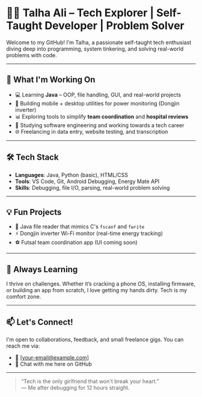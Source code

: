 # 👩‍💻 Talha Ali – Tech Explorer | Self-Taught Developer | Problem Solver

Welcome to my GitHub! I'm Talha, a passionate self-taught tech enthusiast diving deep into programming, system tinkering, and solving real-world problems with code.

---

## 🚀 What I'm Working On
- 💻 Learning **Java** – OOP, file handling, GUI, and real-world projects
- 📱 Building mobile + desktop utilities for power monitoring (Dongjin inverter)
- 📊 Exploring tools to simplify **team coordination** and **hospital reviews**
- 🧠 Studying software engineering and working towards a tech career
- 🌐 Freelancing in data entry, website testing, and transcription

---

## 🛠️ Tech Stack
- **Languages**: Java, Python (basic), HTML/CSS
- **Tools**: VS Code, Git, Android Debugging, Energy Mate API
- **Skills**: Debugging, file I/O, parsing, real-world problem solving

---

## 💡 Fun Projects
- 📂 Java file reader that mimics C's `fscanf` and `fwrite`
- ⚡ Dongjin inverter Wi-Fi monitor (real-time energy tracking)
- ⚽ Futsal team coordination app (UI coming soon)

---

## 🌱 Always Learning
I thrive on challenges. Whether it’s cracking a phone OS, installing firmware, or building an app from scratch, I love getting my hands dirty. Tech is my comfort zone.

---

## 📫 Let's Connect!
I'm open to collaborations, feedback, and small freelance gigs. You can reach me via:
- 📧 [your-email@example.com]
- 💬 Chat with me here on GitHub

---

> “Tech is the only girlfriend that won't break your heart.”  
> — Me after debugging for 12 hours straight.


